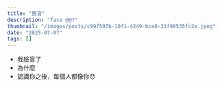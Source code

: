 ```yaml
---
title: "臉盲"
description: "face @@?"
thumbnail: "/images/posts/c99f597b-10f1-4249-bce0-31f90535fc2e.jpeg"
date: "2025-07-07"
tags: []
---
```

- 我臉盲了
- 為什麼
- 認識你之後，每個人都像你😯
